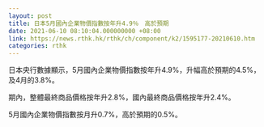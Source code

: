 ```yaml
---
layout: post
title: 日本5月國內企業物價指數按年升4.9％　高於預期
date: 2021-06-10 08:10:04.000000000 +08:00
link: https://news.rthk.hk/rthk/ch/component/k2/1595177-20210610.htm
categories: rthk
---
```


日本央行數據顯示，5月國內企業物價指數按年升4.9%，升幅高於預期的4.5%，及4月的3.8%。
 
期內，整體最終商品價格按年升2.8%，國內最終商品價格按年升2.4%。

5月國內企業物價指數按月升0.7%，高於預期的0.5%。

